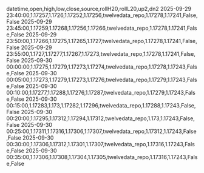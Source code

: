 datetime,open,high,low,close,source,rollH20,rollL20,up2,dn2
2025-09-29 23:40:00,1.17257,1.1726,1.17252,1.17256,twelvedata_repo,1.17278,1.17241,False,False
2025-09-29 23:45:00,1.17259,1.17268,1.17256,1.17266,twelvedata_repo,1.17278,1.17241,False,False
2025-09-29 23:50:00,1.17266,1.17275,1.17265,1.1727,twelvedata_repo,1.17278,1.17241,False,False
2025-09-29 23:55:00,1.1727,1.17277,1.17267,1.17273,twelvedata_repo,1.17278,1.17241,False,False
2025-09-30 00:00:00,1.17275,1.17279,1.17273,1.17274,twelvedata_repo,1.17278,1.17243,False,False
2025-09-30 00:05:00,1.17273,1.17279,1.17273,1.17276,twelvedata_repo,1.17279,1.17243,False,False
2025-09-30 00:10:00,1.17277,1.17288,1.17276,1.17287,twelvedata_repo,1.17279,1.17243,False,False
2025-09-30 00:15:00,1.17283,1.173,1.17282,1.17296,twelvedata_repo,1.17288,1.17243,False,False
2025-09-30 00:20:00,1.17295,1.17312,1.17294,1.17312,twelvedata_repo,1.173,1.17243,False,False
2025-09-30 00:25:00,1.17311,1.17316,1.17306,1.17307,twelvedata_repo,1.17312,1.17243,False,False
2025-09-30 00:30:00,1.17306,1.17312,1.17301,1.17307,twelvedata_repo,1.17316,1.17243,False,False
2025-09-30 00:35:00,1.17306,1.17308,1.17304,1.17305,twelvedata_repo,1.17316,1.17243,False,False
